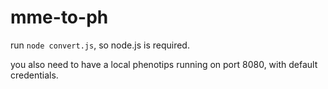 # mme-to-ph

run ```node convert.js```, so node.js is required. 

you also need to have a local phenotips running on port 8080, with default credentials.
